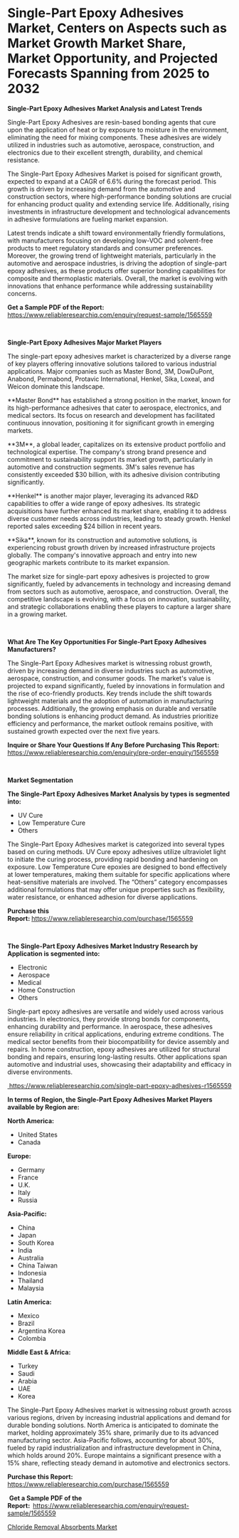<p><h1>Single-Part Epoxy Adhesives Market, Centers on Aspects such as Market Growth Market Share, Market Opportunity, and Projected Forecasts Spanning from 2025 to 2032</h1></p><p><strong>Single-Part Epoxy Adhesives Market Analysis and Latest Trends</strong></p>
<p><p>Single-Part Epoxy Adhesives are resin-based bonding agents that cure upon the application of heat or by exposure to moisture in the environment, eliminating the need for mixing components. These adhesives are widely utilized in industries such as automotive, aerospace, construction, and electronics due to their excellent strength, durability, and chemical resistance.</p><p>The Single-Part Epoxy Adhesives Market is poised for significant growth, expected to expand at a CAGR of 6.6% during the forecast period. This growth is driven by increasing demand from the automotive and construction sectors, where high-performance bonding solutions are crucial for enhancing product quality and extending service life. Additionally, rising investments in infrastructure development and technological advancements in adhesive formulations are fueling market expansion.</p><p>Latest trends indicate a shift toward environmentally friendly formulations, with manufacturers focusing on developing low-VOC and solvent-free products to meet regulatory standards and consumer preferences. Moreover, the growing trend of lightweight materials, particularly in the automotive and aerospace industries, is driving the adoption of single-part epoxy adhesives, as these products offer superior bonding capabilities for composite and thermoplastic materials. Overall, the market is evolving with innovations that enhance performance while addressing sustainability concerns.</p></p>
<p><strong>Get a Sample PDF of the Report:&nbsp;</strong> <a href="https://www.reliableresearchiq.com/enquiry/request-sample/1565559?utm_campaign=1835&utm_medium=2&utm_source=Github&utm_content=ia&utm_term=02042025&utm_id=single-part-epoxy-adhesives">https://www.reliableresearchiq.com/enquiry/request-sample/1565559</a></p>
<p>&nbsp;</p>
<p><strong>Single-Part Epoxy Adhesives Major Market Players</strong></p>
<p><p>The single-part epoxy adhesives market is characterized by a diverse range of key players offering innovative solutions tailored to various industrial applications. Major companies such as Master Bond, 3M, DowDuPont, Anabond, Permabond, Protavic International, Henkel, Sika, Loxeal, and Weicon dominate this landscape.</p><p>**Master Bond** has established a strong position in the market, known for its high-performance adhesives that cater to aerospace, electronics, and medical sectors. Its focus on research and development has facilitated continuous innovation, positioning it for significant growth in emerging markets.</p><p>**3M**, a global leader, capitalizes on its extensive product portfolio and technological expertise. The company's strong brand presence and commitment to sustainability support its market growth, particularly in automotive and construction segments. 3M's sales revenue has consistently exceeded $30 billion, with its adhesive division contributing significantly.</p><p>**Henkel** is another major player, leveraging its advanced R&D capabilities to offer a wide range of epoxy adhesives. Its strategic acquisitions have further enhanced its market share, enabling it to address diverse customer needs across industries, leading to steady growth. Henkel reported sales exceeding $24 billion in recent years.</p><p>**Sika**, known for its construction and automotive solutions, is experiencing robust growth driven by increased infrastructure projects globally. The company's innovative approach and entry into new geographic markets contribute to its market expansion.</p><p>The market size for single-part epoxy adhesives is projected to grow significantly, fueled by advancements in technology and increasing demand from sectors such as automotive, aerospace, and construction. Overall, the competitive landscape is evolving, with a focus on innovation, sustainability, and strategic collaborations enabling these players to capture a larger share in a growing market.</p></p>
<p>&nbsp;</p>
<p><strong>What Are The Key Opportunities For Single-Part Epoxy Adhesives Manufacturers?</strong></p>
<p><p>The Single-Part Epoxy Adhesives market is witnessing robust growth, driven by increasing demand in diverse industries such as automotive, aerospace, construction, and consumer goods. The market's value is projected to expand significantly, fueled by innovations in formulation and the rise of eco-friendly products. Key trends include the shift towards lightweight materials and the adoption of automation in manufacturing processes. Additionally, the growing emphasis on durable and versatile bonding solutions is enhancing product demand. As industries prioritize efficiency and performance, the market outlook remains positive, with sustained growth expected over the next five years.</p></p>
<p><strong>Inquire or Share Your Questions If Any Before Purchasing This Report:</strong> <a href="https://www.reliableresearchiq.com/enquiry/pre-order-enquiry/1565559?utm_campaign=1835&utm_medium=2&utm_source=Github&utm_content=ia&utm_term=02042025&utm_id=single-part-epoxy-adhesives">https://www.reliableresearchiq.com/enquiry/pre-order-enquiry/1565559</a></p>
<p>&nbsp;</p>
<p><strong>Market Segmentation</strong></p>
<p><strong>The Single-Part Epoxy Adhesives Market Analysis by types is segmented into:</strong></p>
<p><ul><li>UV Cure</li><li>Low Temperature Cure</li><li>Others</li></ul></p>
<p><p>The Single-Part Epoxy Adhesives market is categorized into several types based on curing methods. UV Cure epoxy adhesives utilize ultraviolet light to initiate the curing process, providing rapid bonding and hardening on exposure. Low Temperature Cure epoxies are designed to bond effectively at lower temperatures, making them suitable for specific applications where heat-sensitive materials are involved. The “Others” category encompasses additional formulations that may offer unique properties such as flexibility, water resistance, or enhanced adhesion for diverse applications.</p></p>
<p><strong>Purchase this Report:&nbsp;</strong><a href="https://www.reliableresearchiq.com/purchase/1565559?utm_campaign=1835&utm_medium=2&utm_source=Github&utm_content=ia&utm_term=02042025&utm_id=single-part-epoxy-adhesives">https://www.reliableresearchiq.com/purchase/1565559</a></p>
<p>&nbsp;</p>
<p><strong>The Single-Part Epoxy Adhesives Market Industry Research by Application is segmented into:</strong></p>
<p><ul><li>Electronic</li><li>Aerospace</li><li>Medical</li><li>Home Construction</li><li>Others</li></ul></p>
<p><p>Single-part epoxy adhesives are versatile and widely used across various industries. In electronics, they provide strong bonds for components, enhancing durability and performance. In aerospace, these adhesives ensure reliability in critical applications, enduring extreme conditions. The medical sector benefits from their biocompatibility for device assembly and repairs. In home construction, epoxy adhesives are utilized for structural bonding and repairs, ensuring long-lasting results. Other applications span automotive and industrial uses, showcasing their adaptability and efficacy in diverse environments.</p></p>
<p><a href="https://www.reliableresearchiq.com/single-part-epoxy-adhesives-r1565559?utm_campaign=1835&utm_medium=2&utm_source=Github&utm_content=ia&utm_term=02042025&utm_id=single-part-epoxy-adhesives">&nbsp;https://www.reliableresearchiq.com/single-part-epoxy-adhesives-r1565559</a></p>
<p><strong>In terms of Region, the Single-Part Epoxy Adhesives Market Players available by Region are:</strong></p>
<p>
    <p> <strong> North America: </strong>
        <ul>
            <li>United States</li>
            <li>Canada</li>
        </ul>
        </p> 
    <p> <strong> Europe: </strong>
        <ul>
            <li>Germany</li>
            <li>France</li>
            <li>U.K.</li>
            <li>Italy</li>
            <li>Russia</li>
        </ul>
        </p> 
    <p> <strong> Asia-Pacific: </strong>
        <ul>
            <li>China</li>
            <li>Japan</li>
            <li>South Korea</li>
            <li>India</li>
            <li>Australia</li>
            <li>China Taiwan</li>
            <li>Indonesia</li>
            <li>Thailand</li>
            <li>Malaysia</li>
        </ul>
        </p> 
    <p> <strong> Latin America: </strong>
        <ul>
            <li>Mexico</li>
            <li>Brazil</li>
            <li>Argentina Korea</li>
            <li>Colombia</li>
        </ul>
        </p> 
    <p> <strong> Middle East & Africa: </strong>
        <ul>
            <li>Turkey</li>
            <li>Saudi</li>
            <li>Arabia</li>
            <li>UAE</li>
            <li>Korea</li>
        </ul>
    </p>
    </p>
<p><p>The Single-Part Epoxy Adhesives market is witnessing robust growth across various regions, driven by increasing industrial applications and demand for durable bonding solutions. North America is anticipated to dominate the market, holding approximately 35% share, primarily due to its advanced manufacturing sector. Asia-Pacific follows, accounting for about 30%, fueled by rapid industrialization and infrastructure development in China, which holds around 20%. Europe maintains a significant presence with a 15% share, reflecting steady demand in automotive and electronics sectors.</p></p>
<p><strong>Purchase this Report: </strong><a href="https://www.reliableresearchiq.com/purchase/1565559?utm_campaign=1835&utm_medium=2&utm_source=Github&utm_content=ia&utm_term=02042025&utm_id=single-part-epoxy-adhesives">https://www.reliableresearchiq.com/purchase/1565559</a></p>
<p>&nbsp;<strong>Get a Sample PDF of the Report:&nbsp;&nbsp;</strong><a href="https://www.reliableresearchiq.com/enquiry/request-sample/1565559?utm_campaign=1835&utm_medium=2&utm_source=Github&utm_content=ia&utm_term=02042025&utm_id=single-part-epoxy-adhesives">https://www.reliableresearchiq.com/enquiry/request-sample/1565559</a></p>
<p><strong></strong></p>
<p><p><a href="https://github.com/ryanbell8967/Market-Research-Report-List-1/blob/main/chloride-removal-absorbents-market.md?utm_campaign=1835&utm_medium=2&utm_source=Github&utm_content=ia&utm_term=02042025&utm_id=single-part-epoxy-adhesives">Chloride Removal Absorbents Market</a></p></p>